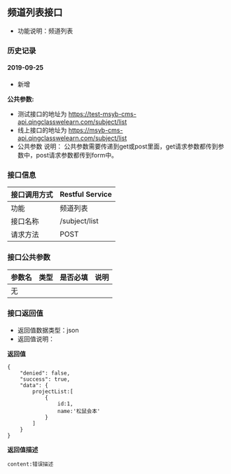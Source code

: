 ## 频道列表接口
+ 功能说明：频道列表

### 历史记录

#### 2019-09-25 
- 新增

**公共参数:**
+ 测试接口的地址为 https://test-msyb-cms-api.qingclasswelearn.com/subject/list
+ 线上接口的地址为 https://msyb-cms-api.qingclasswelearn.com/subject/list
+ 公共参数 说明： 公共参数需要传递到get或post里面，get请求参数都传到参数中，post请求参数都传到form中。

### 接口信息
|接口调用方式 	|	Restful Service			|
|:--------------|:--------------------------|
|功能	     	| 频道列表					|
|接口名称		|/subject/list				|
|请求方法		|POST					    |

### 接口公共参数
|参数名		   		|类型	|是否必填	|说明			    					|
|:------------------|:------|:----------|:--------------------------------------|
|无			   		| 		|		  	|		      	  						|
 

### 接口返回值
+ 返回值数据类型：json
+ 返回值说明：

**返回值**  

```
{
    "denied": false,
    "success": true,
    "data": {
        projectList:[
            {
                id:1,
                name:'松鼠会本'
            }
        ]
    }
}
```

**返回值描述**  

```
content:错误描述
```